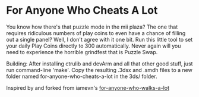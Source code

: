 # For Anyone Who Cheats A Lot

You know how there's that puzzle mode in the mii plaza? The one that requires ridiculous numbers of play coins to even have a chance of filling out a single panel? Well, I don't agree with it one bit. Run this little tool to set your daily Play Coins directly to 300 automatically. Never again will you need to experience the horrible grindfest that is Puzzle Swap.

Building:
After installing ctrulib and devArm and all that other good stuff, just run command-line 'make'. Copy the resulting .3dsx and .smdh files to a new folder named for-anyone-who-cheats-a-lot in the 3ds/ folder.

Inspired by and forked from iamevn's [for-anyone-who-walks-a-lot](https://github.com/iamevn/for-anyone-who-walks-a-lot)
